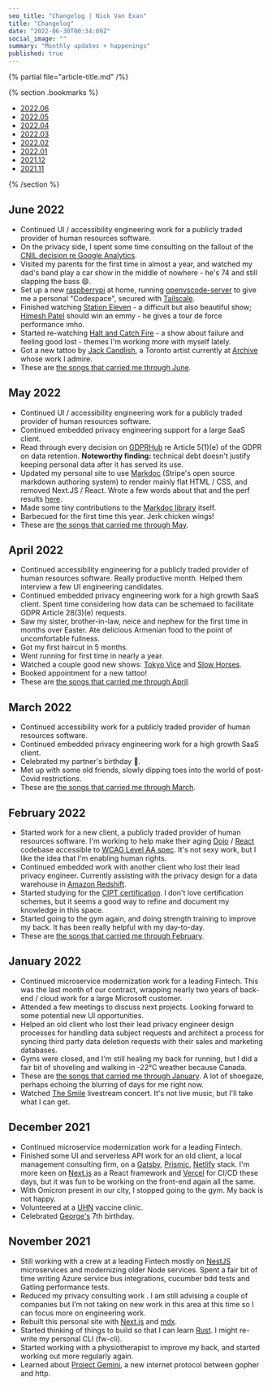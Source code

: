 ```yaml
---
seo_title: "Changelog | Nick Van Exan"
title: "Changelog"
date: "2022-06-30T00:34:09Z"
social_image: ""
summary: "Monthly updates + happenings"
published: true
---
```


{% partial file="article-title.md" /%}

{% section .bookmarks %}

- [2022.06](#june-2022)
- [2022.05](#may-2022)
- [2022.04](#april-2022)
- [2022.03](#march-2022)
- [2022.02](#february-2022)
- [2022.01](#january-2022)
- [2021.12](#december-2021)
- [2021.11](#november-2021)

{% /section %}

## June 2022

- Continued UI / accessibility engineering work for a publicly traded provider of human resources software.
- On the privacy side, I spent some time consulting on the fallout of the [CNIL decision re Google Analytics](https://www.cnil.fr/en/use-google-analytics-and-data-transfers-united-states-cnil-orders-website-manageroperator-comply).
- Visited my parents for the first time in almost a year, and watched my dad's band play a car show in the middle of nowhere - he's 74 and still slapping the bass 😄.
- Set up a new [raspberrypi](https://www.raspberrypi.com/) at home, running [openvscode-server](https://github.com/gitpod-io/openvscode-server) to give me a personal "Codespace", secured with [Tailscale](https://tailscale.com/).
- Finished watching [Station Eleven](https://www.imdb.com/title/tt10574236/) - a difficult but also beautiful show; [Himesh Patel](https://en.wikipedia.org/wiki/Himesh_Patel) should win an emmy - he gives a tour de force performance imho.
- Started re-watching [Halt and Catch Fire](https://www.imdb.com/title/tt2543312/) - a show about failure and feeling good lost - themes I'm working more with myself lately.
- Got a new tattoo by [Jack Candlish](https://www.instagram.com/jwcandlish/), a Toronto artist currently at [Archive](http://www.archivetattoo.com/) whose work I admire.
- These are [the songs that carried me through June](https://open.spotify.com/playlist/280xIdRBc2EMAoYBtrMVyn?si=2f901d8f98f9416c).

## May 2022

- Continued UI / accessibility engineering work for a publicly traded provider of human resources software.
- Continued embedded privacy engineering support for a large SaaS client.
- Read through every decision on [GDPRHub](<https://gdprhub.eu/index.php?title=Category:Article_5(1)(e)_GDPR>) re Article 5(1)(e) of the GDPR on data retention. **Noteworthy finding:** technical debt doesn't justify keeping personal data after it has served its use.
- Updated my personal site to use [Markdoc](https://markdoc.io/) (Stripe's open source markdown authoring system) to render mainly flat HTML / CSS, and removed Next.JS / React. Wrote a few words about that and the perf results [here](https://nick.vanexan.ca/posts/markdoc).
- Made some tiny contributions to the [Markdoc library](https://github.com/markdoc/markdoc) itself.
- Barbecued for the first time this year. Jerk chicken wings!
- These are [the songs that carried me through May](https://open.spotify.com/playlist/2udcAPL1SRZLjrJclqPvhu?si=80987d15832749d7).

## April 2022

- Continued accessibility engineering for a publicly traded provider of human resources software. Really productive month. Helped them interview a few UI engineering candidates.
- Continued embedded privacy engineering work for a high growth SaaS client. Spent time considering how data can be schemaed to facilitate GDPR Article 28(3)(e) requests.
- Saw my sister, brother-in-law, neice and nephew for the first time in months over Easter. Ate delicious Armenian food to the point of uncomfortable fullness.
- Got my first haircut in 5 months.
- Went running for first time in nearly a year.
- Watched a couple good new shows: [Tokyo Vice](https://www.imdb.com/title/tt2887954/) and [Slow Horses](https://www.imdb.com/title/tt5875444/).
- Booked appointment for a new tattoo!
- These are [the songs that carried me through April](https://open.spotify.com/playlist/7HPy8tb3vmtfSNrvExnqAK?si=8282076e00e54937).

## March 2022

- Continued accessibility work for a publicly traded provider of human resources software.
- Continued embedded privacy engineering work for a high growth SaaS client.
- Celebrated my partner's birthday 🥳.
- Met up with some old friends, slowly dipping toes into the world of post-Covid restrictions.
- These are [the songs that carried me through March](https://open.spotify.com/playlist/3g9FSelbTS0gebIwuNruLn?si=ba2e7bc130584ee8).

## February 2022

- Started work for a new client, a publicly traded provider of human resources software. I'm working to help make their aging [Dojo](https://dojotoolkit.org/) / [React](https://reactjs.org/) codebase accessible to [WCAG Level AA spec](https://www.w3.org/WAI/WCAG2AA-Conformance). It's not sexy work, but I like the idea that I'm enabling human rights.
- Continued embedded work with another client who lost their lead privacy engineer. Currently assisting with the privacy design for a data warehouse in [Amazon Redshift](https://aws.amazon.com/redshift/).
- Started studying for the [CIPT certification](https://iapp.org/certify/cipt/). I don't love certification schemes, but it seems a good way to refine and document my knowledge in this space.
- Started going to the gym again, and doing strength training to improve my back. It has been really helpful with my day-to-day.
- These are [the songs that carried me through February](https://open.spotify.com/playlist/5udMNSYCeBkA1hvTTPxUbZ?si=e03b6d864a2042d7).

## January 2022

- Continued microservice modernization work for a leading Fintech. This was the last month of our contract, wrapping nearly two years of back-end / cloud work for a large Microsoft customer.
- Attended a few meetings to discuss next projects. Looking forward to some potential new UI opportunities.
- Helped an old client who lost their lead privacy engineer design processes for handling data subject requests and architect a process for syncing third party data deletion requests with their sales and marketing databases.
- Gyms were closed, and I'm still healing my back for running, but I did a fair bit of shoveling and walking in -22°C weather because Canada.
- These are [the songs that carried me through January](https://open.spotify.com/playlist/4gSjDpT2Ji05A4VEL5n2A6?si=e2f98e53be87497a). A lot of shoegaze, perhaps echoing the blurring of days for me right now.
- Watched [The Smile](https://www.thesmiletheband.com/) livestream concert. It's not live music, but I'll take what I can get.

## December 2021

- Continued microservice modernization work for a leading Fintech.
- Finished some UI and serverless API work for an old client, a local management consulting firm, on a [Gatsby](https://www.gatsbyjs.com/), [Prismic](https://prismic.io/), [Netlify](https://www.netlify.com/) stack. I'm more keen on [Next.js](https://nextjs.org/) as a React framework and [Vercel](https://vercel.com/) for CI/CD these days, but it was fun to be working on the front-end again all the same.
- With Omicron present in our city, I stopped going to the gym. My back is not happy.
- Volunteered at a [UHN](https://www.uhn.ca/) vaccine clinic.
- Celebrated [George's](https://www.instagram.com/georgevancheung/) 7th birthday.

## November 2021

- Still working with a crew at a leading Fintech mostly on [NestJS](https://nestjs.com/) microservices and modernizing older Node services. Spent a fair bit of time writing Azure service bus integrations, cucumber bdd tests and Gatling performance tests.
- Reduced my privacy consulting work . I am still advising a couple of companies but I’m not taking on new work in this area at this time so I can focus more on engineering work.
- Rebuilt this personal site with [Next.js](https://nextjs.org/) and [mdx](https://mdxjs.com).
- Started thinking of things to build so that I can learn [Rust](https://www.rust-lang.org/). I might re-write my personal CLI (fw-cli).
- Started working with a physiotherapist to improve my back, and started working out more regularly again.
- Learned about [Project Gemini](https://gemini.circumlunar.space/), a new internet protocol between gopher and http.
